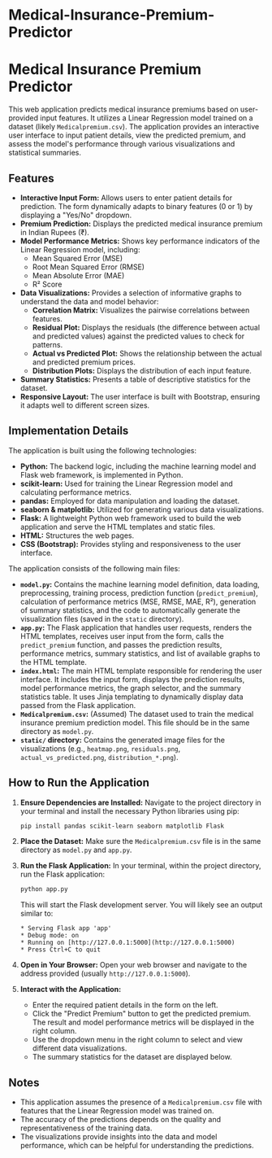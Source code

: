 # Medical-Insurance-Premium-Predictor

# Medical Insurance Premium Predictor

This web application predicts medical insurance premiums based on user-provided input features. It utilizes a Linear Regression model trained on a dataset (likely `Medicalpremium.csv`). The application provides an interactive user interface to input patient details, view the predicted premium, and assess the model's performance through various visualizations and statistical summaries.

## Features

* **Interactive Input Form:** Allows users to enter patient details for prediction. The form dynamically adapts to binary features (0 or 1) by displaying a "Yes/No" dropdown.
* **Premium Prediction:** Displays the predicted medical insurance premium in Indian Rupees (₹).
* **Model Performance Metrics:** Shows key performance indicators of the Linear Regression model, including:
    * Mean Squared Error (MSE)
    * Root Mean Squared Error (RMSE)
    * Mean Absolute Error (MAE)
    * R² Score
* **Data Visualizations:** Provides a selection of informative graphs to understand the data and model behavior:
    * **Correlation Matrix:** Visualizes the pairwise correlations between features.
    * **Residual Plot:** Displays the residuals (the difference between actual and predicted values) against the predicted values to check for patterns.
    * **Actual vs Predicted Plot:** Shows the relationship between the actual and predicted premium prices.
    * **Distribution Plots:** Displays the distribution of each input feature.
* **Summary Statistics:** Presents a table of descriptive statistics for the dataset.
* **Responsive Layout:** The user interface is built with Bootstrap, ensuring it adapts well to different screen sizes.

## Implementation Details

The application is built using the following technologies:

* **Python:** The backend logic, including the machine learning model and Flask web framework, is implemented in Python.
* **scikit-learn:** Used for training the Linear Regression model and calculating performance metrics.
* **pandas:** Employed for data manipulation and loading the dataset.
* **seaborn & matplotlib:** Utilized for generating various data visualizations.
* **Flask:** A lightweight Python web framework used to build the web application and serve the HTML templates and static files.
* **HTML:** Structures the web pages.
* **CSS (Bootstrap):** Provides styling and responsiveness to the user interface.

The application consists of the following main files:

* **`model.py`:** Contains the machine learning model definition, data loading, preprocessing, training process, prediction function (`predict_premium`), calculation of performance metrics (MSE, RMSE, MAE, R²), generation of summary statistics, and the code to automatically generate the visualization files (saved in the `static` directory).
* **`app.py`:** The Flask application that handles user requests, renders the HTML templates, receives user input from the form, calls the `predict_premium` function, and passes the prediction results, performance metrics, summary statistics, and list of available graphs to the HTML template.
* **`index.html`:** The main HTML template responsible for rendering the user interface. It includes the input form, displays the prediction results, model performance metrics, the graph selector, and the summary statistics table. It uses Jinja templating to dynamically display data passed from the Flask application.
* **`Medicalpremium.csv`:** (Assumed) The dataset used to train the medical insurance premium prediction model. This file should be in the same directory as `model.py`.
* **`static/` directory:** Contains the generated image files for the visualizations (e.g., `heatmap.png`, `residuals.png`, `actual_vs_predicted.png`, `distribution_*.png`).

## How to Run the Application

1.  **Ensure Dependencies are Installed:**
    Navigate to the project directory in your terminal and install the necessary Python libraries using pip:
    ```bash
    pip install pandas scikit-learn seaborn matplotlib Flask
    ```

2.  **Place the Dataset:**
    Make sure the `Medicalpremium.csv` file is in the same directory as `model.py` and `app.py`.

3.  **Run the Flask Application:**
    In your terminal, within the project directory, run the Flask application:
    ```bash
    python app.py
    ```
    This will start the Flask development server. You will likely see an output similar to:
    ```
    * Serving Flask app 'app'
    * Debug mode: on
    * Running on [http://127.0.0.1:5000](http://127.0.0.1:5000)
    * Press Ctrl+C to quit
    ```

4.  **Open in Your Browser:**
    Open your web browser and navigate to the address provided (usually `http://127.0.0.1:5000`).

5.  **Interact with the Application:**
    * Enter the required patient details in the form on the left.
    * Click the "Predict Premium" button to get the predicted premium. The result and model performance metrics will be displayed in the right column.
    * Use the dropdown menu in the right column to select and view different data visualizations.
    * The summary statistics for the dataset are displayed below.

## Notes

* This application assumes the presence of a `Medicalpremium.csv` file with features that the Linear Regression model was trained on.
* The accuracy of the predictions depends on the quality and representativeness of the training data.
* The visualizations provide insights into the data and model performance, which can be helpful for understanding the predictions.
